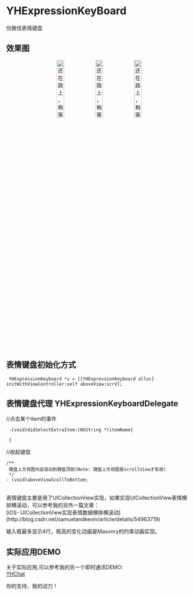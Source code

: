 
# YHExpressionKeyBoard
仿微信表情键盘
## 效果图
<center class="half">
<img src="https://github.com/samuelandkevin/YHExpressionKeyBoard/blob/master/Pics/pic1.png" width="20%" alt="还在路上，稍等..."/>
<img src="https://github.com/samuelandkevin/YHExpressionKeyBoard/blob/master/Pics/pic2.png" width="20%" alt="还在路上，稍等..."/>
<img src="https://github.com/samuelandkevin/YHExpressionKeyBoard/blob/master/Pics/pic3.png" width="20%" alt="还在路上，稍等..."/>
</center>

## 表情键盘初始化方式 
```
 YHExpressionKeyboard *v = [[YHExpressionKeyboard alloc] initWithViewController:self aboveView:scrV];
```

 ## 表情键盘代理 YHExpressionKeyboardDelegate 
 //点击某个item的事件
```
 -(void)didSelectExtraItem:(NSString *)itemName{ 

 }
```

//收起键盘
```
/**
 键盘上方视图内容滚动到键盘顶部(Note: 键盘上方视图是scrollView才有效)
 */
- (void)aboveViewScollToBottom;
```
 
<br>
表情键盘主要是用了UICollectionView实现，如果实现UICollectionView表情横排横滚动，可以参考我的另外一篇文章：</br>
[iOS- UICollectionView实现表情数据横排横滚动](http://blog.csdn.net/samuelandkevin/article/details/54963719)
<p>输入框最多显示4行，框高的变化动画是Masonry的约束动画实现。</p>

## 实际应用DEMO
关于实际应用,可以参考我的另一个即时通讯DEMO:</br>
[YHChat](https://github.com/samuelandkevin/YHChat)
<p>你的支持，我的动力！</p>
